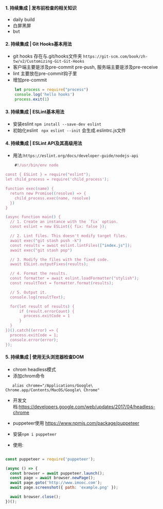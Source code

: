 #### 1. 持续集成 | 发布前检查的相关知识
* daily build
* 白屏黑屏
* bvt

#### 2. 持续集成 | Git Hooks基本用法
* git hooks 存在与.git/hooks文件夹 ``` https://git-scm.com/book/zh-tw/v2/Customizing-Git-Git-Hooks ```
* 客户端主要是涉及pre-commit pre-push, 服务端主要是涉及pre-receive
* lint 主要放在pre-commit钩子里
* 增加pre-commit 
```JavaScript
    let process = require("process")
    console.log('hello hooks')
    process.exit(1)
```

#### 3. 持续集成 | ESLint基本用法
* 安装eslint ``` npm install --save-dev eslint ```
* 初始化eslint ``` npx eslint --init``` 会生成.eslintrc.js文件

#### 4. 持续集成 | ESLint API及其高级用法

* 用法:```https://eslint.org/docs/developer-guide/nodejs-api ```

```JavaScript
    #!/usr/bin/env node

const { ESLint } = require("eslint");
let child_process = require('child_process');

function exec(name) {
  return new Promise((resolve) => {
    child_process.exec(name, resolve)
  })
}

(async function main() {
  // 1. Create an instance with the `fix` option.
  const eslint = new ESLint({ fix: false });

  // 2. Lint files. This doesn't modify target files.
  await exec("git stash push -k")
  const results = await eslint.lintFiles(["index.js"]);
  await exec("git stash pop")

  // 3. Modify the files with the fixed code.
  await ESLint.outputFixes(results);

  // 4. Format the results.
  const formatter = await eslint.loadFormatter("stylish");
  const resultText = formatter.format(results);

  // 5. Output it.
  console.log(resultText);

  for(let result of results) {
      if (result.errorCount) {
        process.exitCode = 1
      }
  }
})().catch((error) => {
  process.exitCode = 1;
  console.error(error);
});
```

#### 5. 持续集成 | 使用无头浏览器检查DOM

* chrom headless模式
* 添加chrom命令  
 ```
    alias chrome="/Applications/Google\ Chrome.app/Contents/MacOS/Google\ Chrome"
``` 
* 开发文档:https://developers.google.com/web/updates/2017/04/headless-chrome

* puppeteer使用 https://www.npmjs.com/package/puppeteer

*  安装``` npm i puppeteer ```

* 使用:
```Javascript

const puppeteer = require('puppeteer');

(async () => {
  const browser = await puppeteer.launch();
  const page = await browser.newPage();
  await page.goto('http://www.imooc.com');
  await page.screenshot({ path: 'example.png' });

  await browser.close();
})();
```